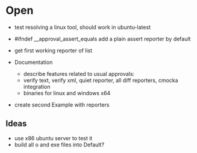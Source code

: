 # Open

* test resolving a linux tool, should work in ubuntu-latest
* #ifndef __approval_assert_equals add a plain assert reporter by default
* get first working reporter of list

* Documentation

  * describe features related to usual approvals:
  * verify text, verify xml, quiet reporter, all diff reporters, cmocka integration
  * binaries for linux and windows x64

* create second Example with reporters

## Ideas

* use x86 ubuntu server to test it
* build all o and exe files into Default?
